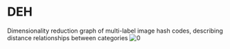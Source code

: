 # DEH
Dimensionality reduction graph of multi-label image hash codes, describing distance relationships between categories
![0](https://user-images.githubusercontent.com/32116556/157181533-15851217-6ae4-4a5c-a214-893709a03067.jpg)
